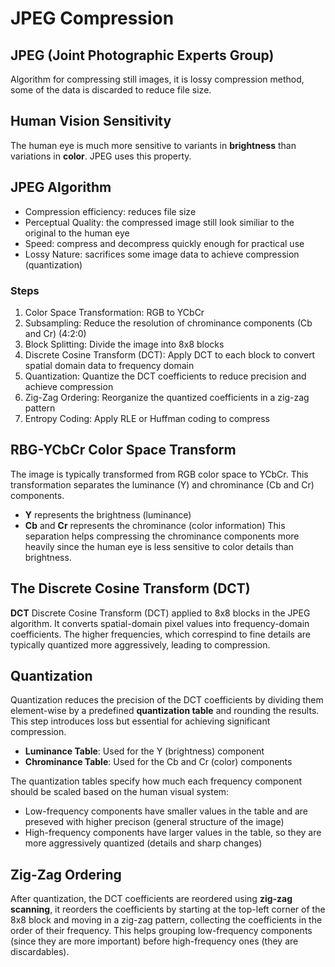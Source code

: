 # JPEG Compression

## JPEG (Joint Photographic Experts Group)
Algorithm for compressing still images, it is lossy compression method, some of the data is discarded to reduce file size.

## Human Vision Sensitivity
The human eye is much more sensitive to variants in **brightness** than variations in **color**. JPEG uses this property. 

## JPEG Algorithm
- Compression efficiency: reduces file size
- Perceptual Quality: the compressed image still look similiar to the original to the human eye
- Speed: compress and decompress quickly enough for practical use
- Lossy Nature: sacrifices some image data to achieve compression (quantization)

### Steps
1. Color Space Transformation: RGB to YCbCr
2. Subsampling: Reduce the resolution of chrominance components (Cb and Cr) (4:2:0)
3. Block Splitting: Divide the image into 8x8 blocks
4. Discrete Cosine Transform (DCT): Apply DCT to each block to convert spatial domain data to frequency domain
5. Quantization: Quantize the DCT coefficients to reduce precision and achieve compression
6. Zig-Zag Ordering: Reorganize the quantized coefficients in a zig-zag pattern
7. Entropy Coding: Apply RLE or Huffman coding to compress

## RBG-YCbCr Color Space Transform
The image is typically transformed from RGB color space to YCbCr. This transformation separates the luminance (Y) and chrominance (Cb and Cr) components.
- **Y** represents the brightness (luminance)
- **Cb** and **Cr** represents the chrominance (color information)
This separation helps compressing the chrominance components more heavily since the human eye is less sensitive to color details than brightness.

## The Discrete Cosine Transform (DCT)
**DCT** Discrete Cosine Transform (DCT) applied to 8x8 blocks in the JPEG algorithm. It converts spatial-domain pixel values into frequency-domain coefficients. The higher frequencies, which correspind to fine details are typically quantized more aggressively, leading to compression.

## Quantization
Quantization reduces the precision of the DCT coefficients by dividing them element-wise by a predefined **quantization table** and rounding the results. This step introduces loss but essential for achieving significant compression.

- **Luminance Table**: Used for the Y (brightness) component
- **Chrominance Table**: Used for the Cb and Cr (color) components

The quantization tables specify how much each frequency component should be scaled based on the human visual system:
- Low-frequency components have smaller values in the table and are preseved with higher precison (general structure of the image)
- High-frequency components have larger values in the table, so they are more aggressively quantized (details and sharp changes)

## Zig-Zag Ordering
After quantization, the DCT coefficients are reordered using **zig-zag scanning**, it reorders the coefficients by starting at the top-left corner of the 8x8 block and moving in a zig-zag pattern, collecting the coefficients in the order of their frequency. This helps grouping low-frequency components (since they are more important) before high-frequency ones (they are discardables).
